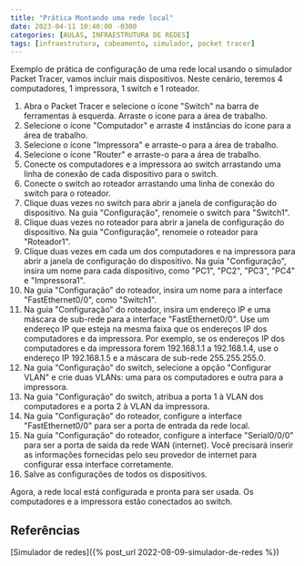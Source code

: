 ```yaml
---
title: "Prática Montando uma rede local"
date: 2023-04-11 10:40:00 -0300
categories: [AULAS, INFRAESTRUTURA DE REDES]
tags: [infraestrutura, cabeamento, simulador, packet tracer]
---
```

Exemplo de prática de configuração de uma rede local usando o simulador Packet Tracer, vamos incluir mais dispositivos. Neste cenário, teremos 4 computadores, 1 impressora, 1 switch e 1 roteador.

1. Abra o Packet Tracer e selecione o ícone "Switch" na barra de ferramentas à esquerda. Arraste o ícone para a área de trabalho.
2. Selecione o ícone "Computador" e arraste 4 instâncias do ícone para a área de trabalho.
3. Selecione o ícone "Impressora" e arraste-o para a área de trabalho.
4. Selecione o ícone "Router" e arraste-o para a área de trabalho.
5. Conecte os computadores e a impressora ao switch arrastando uma linha de conexão de cada dispositivo para o switch.
6. Conecte o switch ao roteador arrastando uma linha de conexão do switch para o roteador.
7. Clique duas vezes no switch para abrir a janela de configuração do dispositivo. Na guia "Configuração", renomeie o switch para "Switch1".
8. Clique duas vezes no roteador para abrir a janela de configuração do dispositivo. Na guia "Configuração", renomeie o roteador para "Roteador1".
9. Clique duas vezes em cada um dos computadores e na impressora para abrir a janela de configuração do dispositivo. Na guia "Configuração", insira um nome para cada dispositivo, como "PC1", "PC2", "PC3", "PC4" e "Impressora1".
10. Na guia "Configuração" do roteador, insira um nome para a interface "FastEthernet0/0", como "Switch1".
11. Na guia "Configuração" do roteador, insira um endereço IP e uma máscara de sub-rede para a interface "FastEthernet0/0". Use um endereço IP que esteja na mesma faixa que os endereços IP dos computadores e da impressora. Por exemplo, se os endereços IP dos computadores e da impressora forem 192.168.1.1 a 192.168.1.4, use o endereço IP 192.168.1.5 e a máscara de sub-rede 255.255.255.0.
12. Na guia "Configuração" do switch, selecione a opção "Configurar VLAN" e crie duas VLANs: uma para os computadores e outra para a impressora.
13. Na guia "Configuração" do switch, atribua a porta 1 à VLAN dos computadores e a porta 2 à VLAN da impressora.
14. Na guia "Configuração" do roteador, configure a interface "FastEthernet0/0" para ser a porta de entrada da rede local.
15. Na guia "Configuração" do roteador, configure a interface "Serial0/0/0" para ser a porta de saída da rede WAN (internet). Você precisará inserir as informações fornecidas pelo seu provedor de internet para configurar essa interface corretamente.
16. Salve as configurações de todos os dispositivos.

Agora, a rede local está configurada e pronta para ser usada. Os computadores e a impressora estão conectados ao switch.

## Referências

[Simulador de redes]({% post_url 2022-08-09-simulador-de-redes %})
